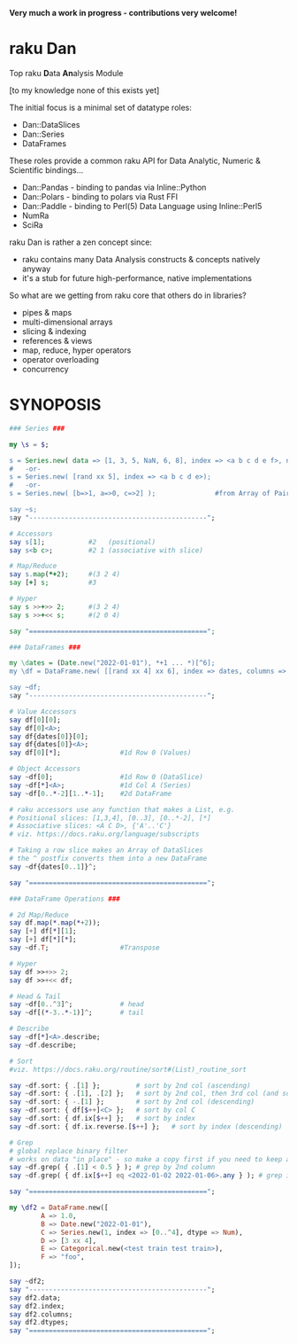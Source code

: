 **Very much a work in progress - contributions very welcome!**

# raku Dan
Top raku **D**ata **An**alysis Module

[to my knowledge none of this exists yet]

The initial focus is a minimal set of datatype roles:
- Dan::DataSlices
- Dan::Series
- DataFrames

These roles provide a common raku API for Data Analytic, Numeric & Scientific bindings...
- Dan::Pandas  - binding to pandas via Inline::Python
- Dan::Polars  - binding to polars via Rust FFI
- Dan::Paddle  - binding to Perl(5) Data Language using Inline::Perl5
- NumRa
- SciRa

raku Dan is rather a zen concept since:
- raku contains many Data Analysis constructs & concepts natively anyway
- it's a stub for future high-performance, native implementations

So what are we getting from raku core that others do in libraries?
- pipes & maps
- multi-dimensional arrays
- slicing & indexing
- references & views
- map, reduce, hyper operators
- operator overloading
- concurrency

# SYNOPOSIS

```raku
### Series ###

my \s = $;    

s = Series.new( data => [1, 3, 5, NaN, 6, 8], index => <a b c d e f>, name => 'john' );
#   -or-
s = Series.new( [rand xx 5], index => <a b c d e>);
#   -or-
s = Series.new( [b=>1, a=>0, c=>2] );               #from Array of Pairs

say ~s; 
say "---------------------------------------------";

# Accessors
say s[1];           #2   (positional)
say s<b c>;         #2 1 (associative with slice)

# Map/Reduce
say s.map(*+2);     #(3 2 4)
say [+] s;          #3  

# Hyper
say s >>+>> 2;      #(3 2 4)
say s >>+<< s;      #(2 0 4)

say "=============================================";

### DataFrames ###

my \dates = (Date.new("2022-01-01"), *+1 ... *)[^6];
my \df = DataFrame.new( [[rand xx 4] xx 6], index => dates, columns => <A B C D> );

say ~df;
say "---------------------------------------------";

# Value Accessors
say df[0][0];
say df[0]<A>;
say df{dates[0]}[0];
say df{dates[0]}<A>;
say df[0][*];               #1d Row 0 (Values)

# Object Accessors
say ~df[0];                 #1d Row 0 (DataSlice)
say ~df[*]<A>;              #1d Col A (Series)
say ~df[0..*-2][1..*-1];    #2d DataFrame

# raku accessors use any function that makes a List, e.g.
# Positional slices: [1,3,4], [0..3], [0..*-2], [*]
# Associative slices: <A C D>, {'A'..'C'}
# viz. https://docs.raku.org/language/subscripts

# Taking a row slice makes an Array of DataSlices
# the ^ postfix converts them into a new DataFrame
say ~df{dates[0..1]}^;    

say "=============================================";

### DataFrame Operations ###

# 2d Map/Reduce
say df.map(*.map(*+2));
say [+] df[*][1];
say [+] df[*][*];
say ~df.T;                  #Transpose

# Hyper
say df >>+>> 2;
say df >>+<< df;

# Head & Tail
say ~df[0..^3]^;            # head
say ~df[(*-3..*-1)]^;       # tail

# Describe
say ~df[*]<A>.describe;
say ~df.describe;

# Sort
#viz. https://docs.raku.org/routine/sort#(List)_routine_sort

say ~df.sort: { .[1] };         # sort by 2nd col (ascending)
say ~df.sort: { .[1], .[2] };   # sort by 2nd col, then 3rd col (and so on)
say ~df.sort: { -.[1] };        # sort by 2nd col (descending)
say ~df.sort: { df[$++]<C> };   # sort by col C
say ~df.sort: { df.ix[$++] };   # sort by index
say ~df.sort: { df.ix.reverse.[$++] };   # sort by index (descending)

# Grep
# global replace binary filter
# works on data "in place" - so make a copy first if you need to keep all the data
say ~df.grep( { .[1] < 0.5 } ); # grep by 2nd column 
say ~df.grep( { df.ix[$++] eq <2022-01-02 2022-01-06>.any } ); # grep index (multiple) 

say "=============================================";

my \df2 = DataFrame.new([
        A => 1.0,
        B => Date.new("2022-01-01"),
        C => Series.new(1, index => [0..^4], dtype => Num),
        D => [3 xx 4],
        E => Categorical.new(<test train test train>),
        F => "foo",
]);

say ~df2;
say "---------------------------------------------";
say df2.data;
say df2.index;
say df2.columns;
say df2.dtypes;
say "=============================================";
```
